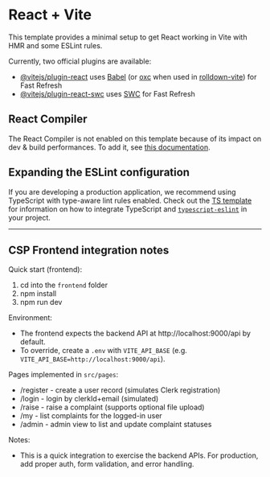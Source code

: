 # React + Vite

This template provides a minimal setup to get React working in Vite with HMR and some ESLint rules.

Currently, two official plugins are available:

- [@vitejs/plugin-react](https://github.com/vitejs/vite-plugin-react/blob/main/packages/plugin-react) uses [Babel](https://babeljs.io/) (or [oxc](https://oxc.rs) when used in [rolldown-vite](https://vite.dev/guide/rolldown)) for Fast Refresh
- [@vitejs/plugin-react-swc](https://github.com/vitejs/vite-plugin-react/blob/main/packages/plugin-react-swc) uses [SWC](https://swc.rs/) for Fast Refresh

## React Compiler

The React Compiler is not enabled on this template because of its impact on dev & build performances. To add it, see [this documentation](https://react.dev/learn/react-compiler/installation).

## Expanding the ESLint configuration

If you are developing a production application, we recommend using TypeScript with type-aware lint rules enabled. Check out the [TS template](https://github.com/vitejs/vite/tree/main/packages/create-vite/template-react-ts) for information on how to integrate TypeScript and [`typescript-eslint`](https://typescript-eslint.io) in your project.

---

## CSP Frontend integration notes

Quick start (frontend):

1. cd into the `frontend` folder
2. npm install
3. npm run dev

Environment:

- The frontend expects the backend API at http://localhost:9000/api by default.
- To override, create a `.env` with `VITE_API_BASE` (e.g. `VITE_API_BASE=http://localhost:9000/api`).

Pages implemented in `src/pages`:

- /register - create a user record (simulates Clerk registration)
- /login - login by clerkId+email (simulated)
- /raise - raise a complaint (supports optional file upload)
- /my - list complaints for the logged-in user
- /admin - admin view to list and update complaint statuses

Notes:
- This is a quick integration to exercise the backend APIs. For production, add
  proper auth, form validation, and error handling.
